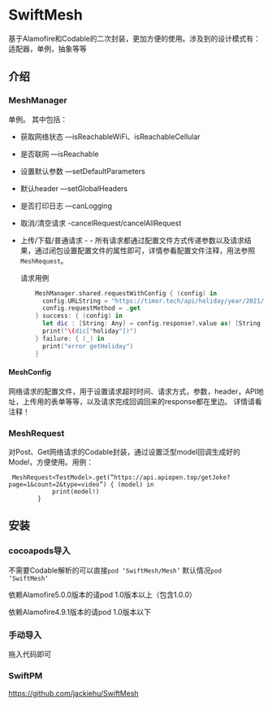 # SwiftMesh
基于Alamofire和Codable的二次封装，更加方便的使用。涉及到的设计模式有：适配器，单例，抽象等等
## 介绍
### MeshManager
单例。
其中包括：
* 获取网络状态    —isReachableWiFi、isReachableCellular

* 是否联网      —isReachable

* 设置默认参数     —setDefaultParameters

* 默认header     —setGlobalHeaders

* 是否打印日志     —canLogging

* 取消/清空请求     -cancelRequest/cancelAllRequest

* 上传/下载/普通请求   - - 所有请求都通过配置文件方式传递参数以及请求结果，通过闭包设置配置文件的属性即可，详情参看配置文件注释，用法参照`MeshRequest`。

  

  请求用例

  ```swift
      MeshManager.shared.requestWithConfig { (config) in
        config.URLString = "https://timor.tech/api/holiday/year/2021/"
        config.requestMethod = .get
      } success: { (config) in
        let dic : [String: Any] = config.response?.value as! [String : Any]
        print("\(dic["holiday"])")
      } failure: { (_) in
        print("error getHoliday")
      }
  ```
#### MeshConfig

网络请求的配置文件，用于设置请求超时时间、请求方式，参数，header，API地址，上传用的表单等等，以及请求完成回调回来的response都在里边。
详情请看注释！
### MeshRequest
对Post、Get网络请求的Codable封装，通过设置泛型model回调生成好的Model，方便使用。用例：
```
 MeshRequest<TestModel>.get(“https://api.apiopen.top/getJoke?page=1&count=2&type=video”) { (model) in
            print(model!)
        }
```

##  安装
### cocoapods导入
不需要Codable解析的可以直接`pod ‘SwiftMesh/Mesh’`
默认情况`pod ‘SwiftMesh‘`

依赖Alamofire5.0.0版本的请pod 1.0版本以上（包含1.0.0）

依赖Alamofire4.9.1版本的请pod 1.0版本以下

### 手动导入
拖入代码即可

### SwiftPM

https://github.com/jackiehu/SwiftMesh

